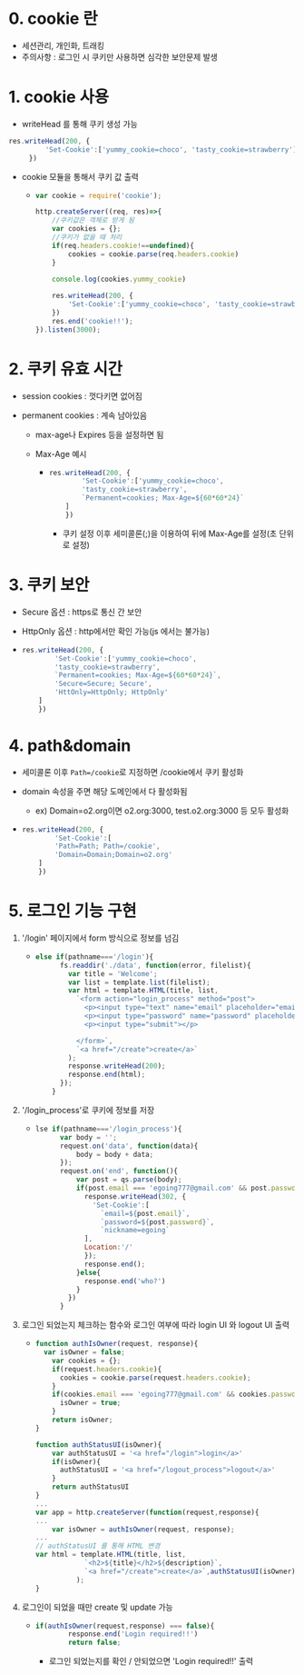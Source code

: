 # 0. cookie 란

- 세션관리, 개인화, 트래킹
- 주의사항 : 로그인 시 쿠키만 사용하면 심각한 보안문제 발생



# 1. cookie 사용

- writeHead 를 통해 쿠키 생성 가능

```js
res.writeHead(200, {
         'Set-Cookie':['yummy_cookie=choco', 'tasty_cookie=strawberry']
     })
```

- cookie 모듈을 통해서 쿠키 값 출력

  - ```js
    var cookie = require('cookie');
    
    http.createServer((req, res)=>{
        //쿠키값은 객체로 받게 됨
        var cookies = {};
        //쿠키가 없을 때 처리
        if(req.headers.cookie!==undefined){
            cookies = cookie.parse(req.headers.cookie)
        }
        
        console.log(cookies.yummy_cookie)
    
        res.writeHead(200, {
            'Set-Cookie':['yummy_cookie=choco', 'tasty_cookie=strawberry']
        })
        res.end('cookie!!');
    }).listen(3000);
    
    ```

    

# 2. 쿠키 유효 시간

- session cookies : 껏다키면 없어짐

- permanent cookies : 계속 남아있음

  - max-age나 Expires 등을 설정하면 됨

  - Max-Age 예시

    - ```js
      res.writeHead(200, {
              'Set-Cookie':['yummy_cookie=choco', 
              'tasty_cookie=strawberry',
              `Permanent=cookies; Max-Age=${60*60*24}`
          ]
          })
      ```

      - 쿠키 설정 이후 세미콜론(;)을 이용하여 뒤에 Max-Age를 설정(초 단위로 설정)



# 3. 쿠키 보안

- Secure 옵션 : https로 통신 간 보안

- HttpOnly 옵션 : http에서만 확인 가능(js 에서는 불가능)

- ```js
  res.writeHead(200, {
          'Set-Cookie':['yummy_cookie=choco', 
          'tasty_cookie=strawberry',
          `Permanent=cookies; Max-Age=${60*60*24}`,
          'Secure=Secure; Secure',
          'HttOnly=HttpOnly; HttpOnly'
      ]
      })
  ```

  

# 4. path&domain

- 세미콜론 이후 `Path=/cookie`로 지정하면 /cookie에서 쿠키 활성화

- domain 속성을 주면 해당 도메인에서 다 활성화됨

  - ex) Domain=o2.org이면 o2.org:3000, test.o2.org:3000 등 모두 활성화

- ```js
  res.writeHead(200, {
          'Set-Cookie':[
          'Path=Path; Path=/cookie',
          'Domain=Domain;Domain=o2.org'
      ]
      })
  ```

  

# 5. 로그인 기능 구현

1. '/login' 페이지에서 form 방식으로 정보를 넘김

   - ```js
     else if(pathname==='/login'){
           fs.readdir('./data', function(error, filelist){
             var title = 'Welcome';
             var list = template.list(filelist);
             var html = template.HTML(title, list,
               `<form action="login_process" method="post">
                 <p><input type="text" name="email" placeholder="email"></p>
                 <p><input type="password" name="password" placeholder="password"></p>
                 <p><input type="submit"></p>
     
               </form>`,
               `<a href="/create">create</a>`
             );
             response.writeHead(200);
             response.end(html);
           });
         }
     ```

2. '/login_process'로 쿠키에 정보를 저장

   - ```js
     lse if(pathname==='/login_process'){
           var body = '';
           request.on('data', function(data){
               body = body + data;
           });
           request.on('end', function(){
               var post = qs.parse(body);
               if(post.email === 'egoing777@gmail.com' && post.password == '111111'){
                 response.writeHead(302, {
                   'Set-Cookie':[
                     `email=${post.email}`,
                     `password=${post.password}`,
                     `nickname=egoing`
                 ],
                 Location:'/'
                 });  
                 response.end();
               }else{
                 response.end('who?')
               }
             })
           }
     ```

3. 로그인 되었는지 체크하는 함수와 로그인 여부에 따라 login UI 와 logout UI 출력

   - ```js
     function authIsOwner(request, response){
       var isOwner = false;
         var cookies = {};
         if(request.headers.cookie){
           cookies = cookie.parse(request.headers.cookie);
         }
         if(cookies.email === 'egoing777@gmail.com' && cookies.password === '111111'){
           isOwner = true;
         }
         return isOwner;
     }
     
     function authStatusUI(isOwner){
         var authStatusUI = '<a href="/login">login</a>'
         if(isOwner){
           authStatusUI = '<a href="/logout_process">logout</a>'
         }
         return authStatusUI
     }
     ...
     var app = http.createServer(function(request,response){
     ...
         var isOwner = authIsOwner(request, response);
     ...
     // authStatusUI 를 통해 HTML 변경
     var html = template.HTML(title, list,
                 `<h2>${title}</h2>${description}`,
                 `<a href="/create">create</a>`,authStatusUI(isOwner)
               );
     }
     
     ```

4. 로그인이 되었을 때만 create 및 update 가능

   - ```js
     if(authIsOwner(request,response) === false){
             response.end('Login required!!')
             return false;
     ```

     - 로그인 되었는지를 확인 / 안되었으면 'Login required!!' 출력
